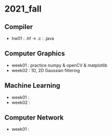 # 2021_fall

## Compiler
  - hw01 : .hf -> .c : .java

## Computer Graphics
  - week01 : practice numpy & openCV & matplotlib 
  - week02 : 1D, 2D Gaussian filtering 
  
## Machine Learning
  - week01 :
  - week02 : 
  
## Computer Network
  - week01 : 
